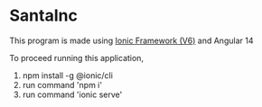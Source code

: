 # SantaInc

This program is made using [Ionic Framework (V6)](https://ionicframework.com/) and Angular 14

To proceed running this application,

1. npm  install -g @ionic/cli 
2. run command 'npm i'
3. run command 'ionic serve'
